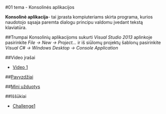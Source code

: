 ﻿#01 tema - Konsolinės aplikacijos

__Konsolinė aplikacija__- tai įprasta kompiuteriams skirta programa, kurios naudotojo sąsaja paremta dialogu principu valdomu įvedant tekstą klaviatūra.

##Trumpai
Konsolinių aplikacijoms sukurti *Visual Studio 2013* aplinkoje pasirinkite *File -> New -> Project...* ir iš siūlomų projektų šablonų pasirinkite *Visual C# -> Windows Desktop -> Console Application*

##Video įrašai
- [Video 1](https://github.com/niku-live/jpvs2015/blob/master/VIDEO.md#video-1)

##[Pavyzdžiai](https://github.com/niku-live/jpvs2015/tree/master/01%20tema%20-%20Desktop%20-%20Console%20Applications/Examples)

##[Mini užduotys](https://github.com/niku-live/jpvs2015/tree/master/01%20tema%20-%20Desktop%20-%20Console%20Applications/Mini%20Problems)

##Iššūkiai
- [Challenge1](https://github.com/niku-live/jpvs2015/blob/master/CHALLANGES.md#challange-1)

